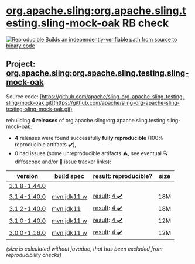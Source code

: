 [org.apache.sling:org.apache.sling.testing.sling-mock-oak](https://central.sonatype.com/artifact/org.apache.sling/org.apache.sling.testing.sling-mock-oak/3.1.4-1.40.0/versions) RB check
=======

[![Reproducible Builds](https://reproducible-builds.org/images/logos/rb.svg) an independently-verifiable path from source to binary code](https://reproducible-builds.org/)

## Project: [org.apache.sling:org.apache.sling.testing.sling-mock-oak](https://central.sonatype.com/artifact/org.apache.sling/org.apache.sling.testing.sling-mock-oak/3.1.4-1.40.0/versions)

Source code: [https://github.com/apache/sling-org-apache-sling-testing-sling-mock-oak.git](https://github.com/apache/sling-org-apache-sling-testing-sling-mock-oak.git)

rebuilding **4 releases** of org.apache.sling:org.apache.sling.testing.sling-mock-oak:
- **4** releases were found successfully **fully reproducible** (100% reproducible artifacts :heavy_check_mark:),
- 0 had issues (some unreproducible artifacts :warning:, see eventual :mag: diffoscope and/or :memo: issue tracker links):

| version | [build spec](/BUILDSPEC.md) | [result](https://reproducible-builds.org/docs/jvm/): reproducible? | size |
| -- | --------- | ------ | -- |
| [3.1.8-1.44.0](https://central.sonatype.com/artifact/org.apache.sling/org.apache.sling.testing.sling-mock-oak/3.1.8-1.44.0/pom) | | | |
| [3.1.4-1.40.0](https://central.sonatype.com/artifact/org.apache.sling/org.apache.sling.testing.sling-mock-oak/3.1.4-1.40.0/pom) | [mvn jdk11 w](org.apache.sling.testing.sling-mock-oak-3.1.4-1.40.0.buildspec) | [result](org.apache.sling.testing.sling-mock-oak-3.1.4-1.40.0.buildinfo): [4 :heavy_check_mark: ](org.apache.sling.testing.sling-mock-oak-3.1.4-1.40.0.buildcompare) | 18M |
| [3.1.2-1.40.0](https://central.sonatype.com/artifact/org.apache.sling/org.apache.sling.testing.sling-mock-oak/3.1.2-1.40.0/pom) | [mvn jdk11](org.apache.sling.testing.sling-mock-oak-3.1.2-1.40.0.buildspec) | [result](org.apache.sling.testing.sling-mock-oak-3.1.2-1.40.0.buildinfo): [4 :heavy_check_mark: ](org.apache.sling.testing.sling-mock-oak-3.1.2-1.40.0.buildcompare) | 18M |
| [3.1.0-1.40.0](https://central.sonatype.com/artifact/org.apache.sling/org.apache.sling.testing.sling-mock-oak/3.1.0-1.40.0/pom) | [mvn jdk11 w](org.apache.sling.testing.sling-mock-oak-3.1.0-1.40.0.buildspec) | [result](org.apache.sling.testing.sling-mock-oak-3.1.0-1.40.0.buildinfo): [4 :heavy_check_mark: ](org.apache.sling.testing.sling-mock-oak-3.1.0-1.40.0.buildcompare) | 12M |
| [3.0.0-1.16.0](https://central.sonatype.com/artifact/org.apache.sling/org.apache.sling.testing.sling-mock-oak/3.0.0-1.16.0/pom) | [mvn jdk11 w](org.apache.sling.testing.sling-mock-oak-3.0.0-1.16.0.buildspec) | [result](org.apache.sling.testing.sling-mock-oak-3.0.0-1.16.0.buildinfo): [4 :heavy_check_mark: ](org.apache.sling.testing.sling-mock-oak-3.0.0-1.16.0.buildcompare) | 12M |

<i>(size is calculated without javadoc, that has been excluded from reproducibility checks)</i>
